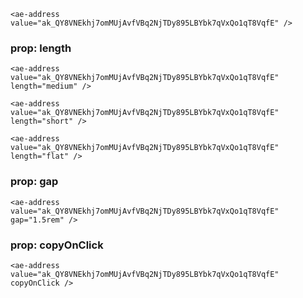 ```vue
<ae-address value="ak_QY8VNEkhj7omMUjAvfVBq2NjTDy895LBYbk7qVxQo1qT8VqfE" />
``` 

### prop: length
```vue
<ae-address value="ak_QY8VNEkhj7omMUjAvfVBq2NjTDy895LBYbk7qVxQo1qT8VqfE" length="medium" />
``` 

```vue
<ae-address value="ak_QY8VNEkhj7omMUjAvfVBq2NjTDy895LBYbk7qVxQo1qT8VqfE" length="short" />
``` 

```vue
<ae-address value="ak_QY8VNEkhj7omMUjAvfVBq2NjTDy895LBYbk7qVxQo1qT8VqfE" length="flat" />
``` 

### prop: gap
```vue
<ae-address value="ak_QY8VNEkhj7omMUjAvfVBq2NjTDy895LBYbk7qVxQo1qT8VqfE" gap="1.5rem" />
``` 

### prop: copyOnClick
```vue
<ae-address value="ak_QY8VNEkhj7omMUjAvfVBq2NjTDy895LBYbk7qVxQo1qT8VqfE" copyOnClick />
``` 
